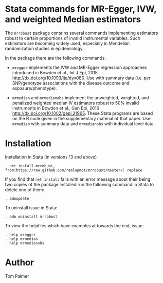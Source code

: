 # Stata commands for MR-Egger, IVW, and weighted Median estimators
The `mrrobust` package contains several commands implementing estimators robust to certain proportions of invalid instrumental variables. Such estimators are becoming widely used, especially in Mendelian randomization studies in epidemiology.

In the package there are the following commands:

 - `mregger` implements the IVW and MR-Egger regression approaches introduced in Bowden et al., Int J Epi, 2015 <http://dx.doi.org/10.1093/ije/dyv080>. Use with summary data (i.e. per SNP/genotype associations with the disease outcome and exposure/phenotype).

 - `mrmedian` and `mrmedianobs` implement the unweighted, weighted, and penalized weighted median IV estimators robust to 50% invalid instruments in Bowden et al., Gen Epi, 2016 <http://dx.doi.org/10.1002/gepi.21965>. These Stata programs are based on the R code given in the supplementary material of that paper. Use `mrmedian` with summary data and `mrmedianobs` with individual level data.

Installation
============

Installation in Stata (in versions 13 and above)
```
. net install mrrobust, from(https://raw.github.com/remlapmot/mrrobust/master/) replace
```

If you find that `net install` fails with an error message about their being two copies of the package installed run the following command in Stata to delete one of them:
```
. adoupdate
```

To uninstall issue in Stata:
```
. ado uninstall mrrobust
```

To view the helpfiles which have examples at towards the end, issue:
```
. help mregger
. help mrmedian
. help mrmedianobs
```

Author
=======
Tom Palmer
